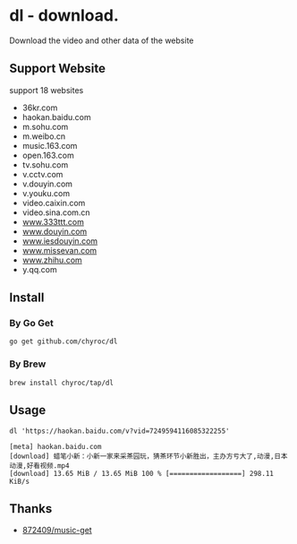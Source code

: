 # dl - download.

Download the video and other data of the website

## Support Website

support 18 websites

- 36kr.com
- haokan.baidu.com
- m.sohu.com
- m.weibo.cn
- music.163.com
- open.163.com
- tv.sohu.com
- v.cctv.com
- v.douyin.com
- v.youku.com
- video.caixin.com
- video.sina.com.cn
- www.333ttt.com
- www.douyin.com
- www.iesdouyin.com
- www.missevan.com
- www.zhihu.com
- y.qq.com

## Install

### By Go Get

```shell
go get github.com/chyroc/dl
```

### By Brew

```shell
brew install chyroc/tap/dl
```

## Usage

```shell
dl 'https://haokan.baidu.com/v?vid=7249594116085322255'

[meta] haokan.baidu.com
[download] 蜡笔小新：小新一家来采茶园玩，猜茶环节小新胜出，主办方亏大了,动漫,日本动漫,好看视频.mp4
[download] 13.65 MiB / 13.65 MiB 100 % [==================] 298.11 KiB/s
```


## Thanks

- [872409/music-get](https://github.com/872409/music-get)